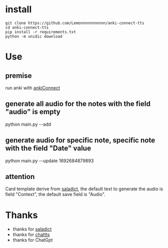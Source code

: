 # install 
```
git clone https://github.com/Lemonnnnnnnnnnn/anki-connect-tts
cd anki-connect-tts
pip install -r requirements.txt
python -m unidic download
```

# Use

## premise
run anki with [ankiConnect](https://ankiweb.net/shared/info/2055492159)

## generate all audio for the notes with the field "audio" is empty 
python main.py --add

## generate audio for specific note, specific note with the field "Date" value
python main.py --update 1692684879893

## attention

Card template derive from [saladict](https://github.com/crimx/ext-saladict), the default text to generate the audio is field "Context", the default save field is "Audio".

# Thanks

- thanks for [saladict](https://github.com/crimx/ext-saladict)
- thanks for [chattts](https://github.com/2noise/ChatTTS)
- thanks for ChatGpt